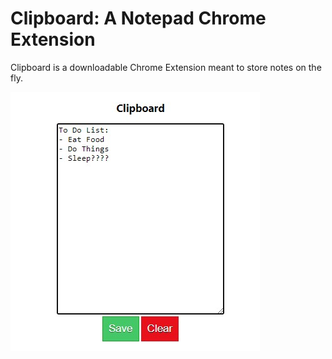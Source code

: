 # Clipboard: A Notepad Chrome Extension
Clipboard is a downloadable Chrome Extension meant to store notes on the fly.


![Screenshot](clipboardScreenshot.jpg)
